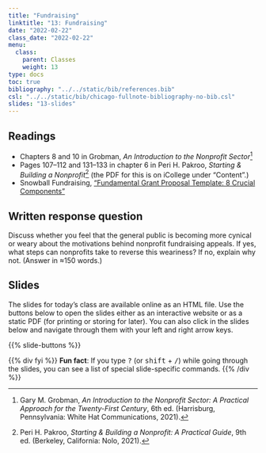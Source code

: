 ```yaml
---
title: "Fundraising"
linktitle: "13: Fundraising"
date: "2022-02-22"
class_date: "2022-02-22"
menu:
  class:
    parent: Classes
    weight: 13
type: docs
toc: true
bibliography: "../../static/bib/references.bib"
csl: "../../static/bib/chicago-fullnote-bibliography-no-bib.csl"
slides: "13-slides"
---
```


## Readings

-   <i class="fas fa-book"></i> Chapters 8 and 10 in Grobman, *An Introduction to the Nonprofit Sector*[^1]
-   <i class="fas fa-file-pdf"></i> Pages 107–112 and 131–133 in chapter 6 in Peri H. Pakroo, *Starting & Building a Nonprofit*[^2] (the PDF for this is on iCollege under “Content”.)
-   <i class="fas fa-external-link-alt"></i> Snowball Fundraising, [“Fundamental Grant Proposal Template: 8 Crucial Components”](https://snowballfundraising.com/fundamental-grant-proposal-template/)

## Written response question

Discuss whether you feel that the general public is becoming more cynical or weary about the motivations behind nonprofit fundraising appeals. If yes, what steps can nonprofits take to reverse this weariness? If no, explain why not. (Answer in ≈150 words.)

## Slides

The slides for today’s class are available online as an HTML file. Use the buttons below to open the slides either as an interactive website or as a static PDF (for printing or storing for later). You can also click in the slides below and navigate through them with your left and right arrow keys.

{{% slide-buttons %}}

{{% div fyi %}}
**Fun fact**: If you type <kbd>?</kbd> (or <kbd>shift</kbd> + <kbd>/</kbd>) while going through the slides, you can see a list of special slide-specific commands.
{{% /div %}}

[^1]: Gary M. Grobman, *An Introduction to the Nonprofit Sector: A Practical Approach for the Twenty-First Century*, 6th ed. (Harrisburg, Pennsylvania: White Hat Communications, 2021).

[^2]: Peri H. Pakroo, *Starting & Building a Nonprofit: A Practical Guide*, 9th ed. (Berkeley, California: Nolo, 2021).
